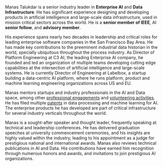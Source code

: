 Manas Talukdar is a senior industry leader in **Enterprise AI** and **Data Infrastructure**. He has significant experience designing and developing products in artificial intelligence and large-scale data infrastructure, used in mission critical sectors across the world. He is a **senior member of IEEE**, AI **senior fellow**, and **advisory member**.

His experience spans nearly two decades in leadership and critical roles for leading enterprise software companies in the San Francisco Bay Area. He has made key contributions to the preeminent industrial data historian in the world, specially ubiquitous throughout the process industry. As Director of Platform Engineering at C3 AI, the leading Enterprise AI company, he founded and led an organization of multiple teams developing cutting edge capabilities at the intersection of artificial intelligence and large-scale systems. He is currently Director of Engineering at Labelbox, a startup building a data-centric AI platform, where he runs platform, product and machine learning engineering organizations across US and EU.

Manas mentors startups and industry professionals in the AI and Data space, among other [professional engagements](/about/professional/engagements/) and [volunteering activities](/about/volunteering/). He has filed multiple [patents](/about/professional/patents/) in data processing and machine learning for AI. The enterprise products he has developed are part of critical infrastructure for several industry verticals throughout the world.

Manas is a sought-after speaker and thought leader, frequently speaking at technical and leadership conferences. He has delivered graduation speeches at university commencement ceremonies, and his insights are highly valued within the industry, leading to his appointment as a judge for prestigious national and international awards. Manas also reviews technical publications in AI and Data. His contributions have earned him recognition through numerous honors and awards, and invitations to join prestigious AI organizations.
